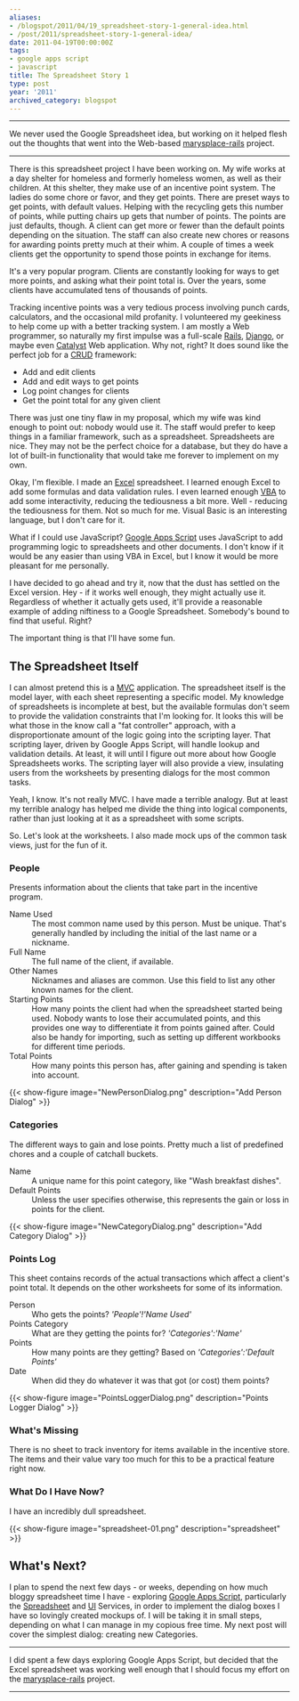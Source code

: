 ```yaml
---
aliases:
- /blogspot/2011/04/19_spreadsheet-story-1-general-idea.html
- /post/2011/spreadsheet-story-1-general-idea/
date: 2011-04-19T00:00:00Z
tags:
- google apps script
- javascript
title: The Spreadsheet Story 1
type: post
year: '2011'
archived_category: blogspot
---
```


[marysplace-rails]: https://github.com/brianwisti/marysplace-rails

****

We never used the Google Spreadsheet idea, but working on it helped flesh out the thoughts that went into the
Web-based [marysplace-rails][] project.  </aside>
<!--more-->

****

There is this spreadsheet project I have been working on. My wife works at a day shelter for homeless and formerly homeless women, as well as their children. At this shelter, they make use of an incentive point system. The ladies do some chore or favor, and they get points. There are preset ways to get points, with default values. Helping with the recycling gets this number of points, while putting chairs up gets that number of points. The points are just defaults, though. A client can get more or fewer than the default points depending on the situation. The staff can also create new chores or reasons for awarding points pretty much at their whim. A couple of times a week clients get the opportunity to spend those points in exchange for items.

It's a very popular program. Clients are constantly looking for ways to get more points, and asking what their point total is. Over the years, some clients have accumulated tens of thousands of points.

Tracking incentive points was a very tedious process involving punch cards, calculators, and the occasional mild profanity. I volunteered my geekiness to help come up with a better tracking system. I am mostly a Web programmer, so naturally my first impulse was a full-scale <a href="http://rubyonrails.org">Rails</a>, <a href="http://www.djangoproject.com/">Django</a>, or maybe even <a href="http://www.catalystframework.org/">Catalyst</a> Web application. Why not, right? It does sound like the perfect job for a <a href="http://en.wikipedia.org/wiki/Create,_read,_update_and_delete">CRUD</a> framework:

* Add and edit clients
* Add and edit ways to get points
* Log point changes for clients
* Get the point total for any given client

There was just one tiny flaw in my proposal, which my wife was kind enough to point out: nobody would use it. The staff would prefer to keep things in a familiar framework, such as a spreadsheet. Spreadsheets are nice. They may not be the perfect choice for a database, but they do have a lot of built-in functionality that would take me forever to implement on my own.

Okay, I'm flexible. I made an <a href="http://office.microsoft.com/en-us/excel/">Excel</a> spreadsheet. I learned enough Excel to add some formulas and data validation rules. I even learned enough <a href="http://en.wikipedia.org/wiki/Visual_Basic_for_Applications">VBA</a> to add some interactivity, reducing the tediousness a bit more. Well - reducing the tediousness for them. Not so much for me. Visual Basic is an interesting language, but I don't care for it.

What if I could use JavaScript? <a href="http://code.google.com/googleapps/appsscript/">Google Apps Script</a> uses JavaScript to add programming logic to spreadsheets and other documents. I don't know if it would be any easier than using VBA in Excel, but I know it would be more pleasant for me personally.

I have decided to go ahead and try it, now that the dust has settled on the Excel version. Hey - if it works well enough, they might actually use it. Regardless of whether it actually gets used, it'll provide a reasonable example of adding niftiness to a Google Spreadsheet. Somebody's bound to find that useful. Right?

The important thing is that I'll have some fun.

## The Spreadsheet Itself

I can almost pretend this is a <a href="https://en.wikipedia.org/wiki/Model%E2%80%93view%E2%80%93controller">MVC</a> application. The spreadsheet itself is the model layer, with each sheet representing a specific model. My knowledge of spreadsheets is incomplete at best, but the available formulas don't seem to provide the validation constraints that I'm looking for. It looks this will be what those in the know call a "fat controller" approach, with a disproportionate amount of the logic going into the scripting layer. That scripting layer, driven by Google Apps Script, will handle lookup and validation details. At least, it will until I figure out more about how Google Spreadsheets works. The scripting layer will also provide a view, insulating users from the worksheets by presenting dialogs for the most common tasks.

Yeah, I know. It's not really MVC. I have made a terrible analogy. But at least my terrible analogy has helped me divide the thing into logical components, rather than just looking at it as a spreadsheet with some scripts.

So. Let's look at the worksheets. I also made mock ups of the common task views, just for the fun of it.

### People

Presents information about the clients that take part in the incentive program.

<dl>
<dt>Name Used</dt>
<dd>The most common name used by this person. Must be unique. That's generally handled by including the initial of the last name or a nickname.</dd>
<dt>Full Name</dt>
<dd>The full name of the client, if available.</dd>
<dt>Other Names</dt>
<dd>Nicknames and aliases are common. Use this field to list any other known names for the client.</dd>
<dt>Starting Points</dt>
<dd>How many points the client had when the spreadsheet started being used. Nobody wants to lose their accumulated points, and this provides one way to differentiate it from points gained after. Could also be handy for importing, such as setting up different workbooks for different time periods.</dd>
<dt>Total Points</dt>
<dd>How many points this person has, after gaining and spending is taken into account.</dd>
</dl>

{{< show-figure image="NewPersonDialog.png" description="Add Person Dialog" >}}

### Categories

<p>The different ways to gain and lose points. Pretty much a list of predefined chores and a couple of catchall buckets.</p>

<dl>
<dt>Name</dt>
<dd>A unique name for this point category, like "Wash breakfast dishes".</dd>
<dt>Default Points</dt>
<dd>Unless the user specifies otherwise, this represents the gain or loss in points for the client.</dd>
</dl>

{{< show-figure image="NewCategoryDialog.png" description="Add Category Dialog" >}}

### Points Log

<p>This sheet contains records of the actual transactions which affect a client's point total. It depends on the other worksheets for some of its information.</p>

<dl>
<dt>Person</dt>
<dd>Who gets the points? <em>'People'!'Name Used'</em></dd>
<dt>Points Category</dt>
<dd>What are they getting the points for? <em>'Categories':'Name'</em></dd>
<dt>Points</dt>
<dd>How many points are they getting? Based on <em>'Categories':'Default Points'</em></dd>
<dt>Date</dt>
<dd>When did they do whatever it was that got (or cost) them points?</dd>
</dl>

{{< show-figure image="PointsLoggerDialog.png" description="Points Logger Dialog" >}}

### What's Missing

<p>There is no sheet to track inventory for items available in the incentive store. The items and their value vary too much for this to be a practical feature right now.</p>

### What Do I Have Now?

<p>I have an incredibly dull spreadsheet.</p>

{{< show-figure image="spreadsheet-01.png" description="spreadsheet" >}}

## What's Next?

<p>I plan to spend the next few days - or weeks, depending on how much bloggy spreadsheet time I have -
exploring <a href="http://code.google.com/googleapps/appsscript/">Google Apps Script</a>, particularly the <a
href="http://code.google.com/googleapps/appsscript/service_spreadsheet.html">Spreadsheet</a> and <a
href="http://code.google.com/googleapps/appsscript/service_ui.html">UI</a> Services, in order to implement the
dialog boxes I have so lovingly created mockups of. I will be taking it in small steps, depending on what I
can manage in my copious free time. My next post will cover the simplest dialog: creating new Categories.

****

I did spent a few days exploring Google Apps Script, but decided that the Excel spreadsheet was working well
enough that I should focus my effort on the [marysplace-rails][] project.

****

[marysplace-rails]: https://github.com/brianwisti/marysplace-rails

